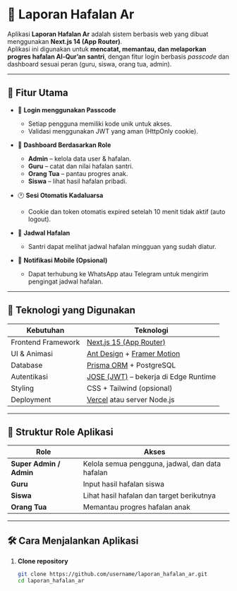 # 🌙 Laporan Hafalan Ar

Aplikasi **Laporan Hafalan Ar** adalah sistem berbasis web yang dibuat menggunakan **Next.js 14 (App Router)**.  
Aplikasi ini digunakan untuk **mencatat, memantau, dan melaporkan progres hafalan Al-Qur’an santri**, dengan fitur login berbasis *passcode* dan dashboard sesuai peran (guru, siswa, orang tua, admin).

---

## 🚀 Fitur Utama

- 🔐 **Login menggunakan Passcode**
  - Setiap pengguna memiliki kode unik untuk akses.
  - Validasi menggunakan JWT yang aman (HttpOnly cookie).

- 🧭 **Dashboard Berdasarkan Role**
  - **Admin** – kelola data user & hafalan.
  - **Guru** – catat dan nilai hafalan santri.
  - **Orang Tua** – pantau progres anak.
  - **Siswa** – lihat hasil hafalan pribadi.

- 🕐 **Sesi Otomatis Kadaluarsa**
  - Cookie dan token otomatis expired setelah 10 menit tidak aktif (auto logout).

- 🕌 **Jadwal Hafalan**
  - Santri dapat melihat jadwal hafalan mingguan yang sudah diatur.

- 📱 **Notifikasi Mobile (Opsional)**
  - Dapat terhubung ke WhatsApp atau Telegram untuk mengirim pengingat jadwal hafalan.

---

## 🧩 Teknologi yang Digunakan

| Kebutuhan | Teknologi |
|------------|------------|
| Frontend Framework | [Next.js 15 (App Router)](https://nextjs.org) |
| UI & Animasi | [Ant Design](https://ant.design) + [Framer Motion](https://www.framer.com/motion/) |
| Database | [Prisma ORM](https://www.prisma.io) + PostgreSQL |
| Autentikasi | [JOSE (JWT)](https://github.com/panva/jose) – bekerja di Edge Runtime |
| Styling | CSS + Tailwind (opsional) |
| Deployment | [Vercel](https://vercel.com) atau server Node.js |

---

## 🧠 Struktur Role Aplikasi

| Role | Akses |
|------|--------|
| **Super Admin / Admin** | Kelola semua pengguna, jadwal, dan data hafalan |
| **Guru** | Input hasil hafalan siswa |
| **Siswa** | Lihat hasil hafalan dan target berikutnya |
| **Orang Tua** | Memantau progres hafalan anak |

---

## 🛠️ Cara Menjalankan Aplikasi

1. **Clone repository**
   ```bash
   git clone https://github.com/username/laporan_hafalan_ar.git
   cd laporan_hafalan_ar
